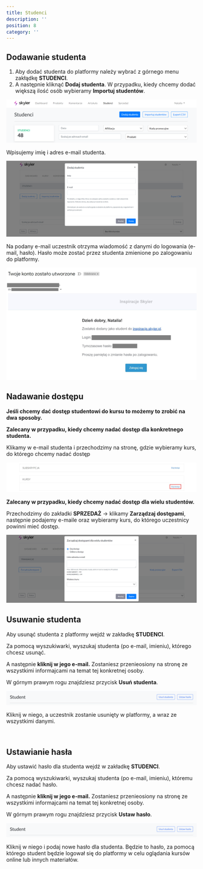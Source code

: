 ```yaml
---
title: Studenci
description: ''
position: 8
category: ''
---
```


## Dodawanie studenta

1. Aby dodać studenta do platformy należy wybrać z górnego menu zakłądkę **STUDENCI**.
2. A następnie kliknąć **Dodaj studenta**. W przypadku, kiedy chcemy dodać większą ilość osób wybieramy **Importuj studentów**. 

<img src="/img/screen-dodawanie-studentow.png" alt=""/>

Wpisujemy imię i adres e-mail studenta.

<img src="/img/screen-formularz-dodania.png" alt=""/>

Na podany e-mail uczestnik otrzyma wiadomość z danymi do logowania (e-mail, hasło). Hasło może zostać przez studenta zmienione po zalogowaniu do platformy. 

<img src="/img/screen-mail.jpg" alt=""/>

<br>

## Nadawanie dostępu

**Jeśli chcemy dać dostęp studentowi do kursu to możemy to zrobić na dwa sposoby.**

**Zalecany w przypadku, kiedy chcemy nadać dostęp dla konkretnego studenta.** 

Klikamy w e-mail studenta i przechodzimy na stronę, gdzie wybieramy kurs, do którego chcemy nadać dostęp

<img src="/img/screen-dostep-kurs.jpg" alt=""/>

**Zalecany w przypadku, kiedy chcemy nadać dostęp dla wielu studentów.**

Przechodzimy do zakładki **SPRZEDAŻ** -> klikamy **Zarządzaj dostępami**, następnie podajemy e-maile oraz wybieramy kurs, do którego uczestnicy powinni mieć dostęp. 

<img src="/img/screen-dostep-kurs-wiele.png" alt=""/>

<br>

## Usuwanie studenta

Aby usunąć studenta z platformy wejdź w zakładkę **STUDENCI**.

Za pomocą wyszukiwarki, wyszukaj studenta (po e-mail, imieniu), którego chcesz usunąć.

A następnie **kliknij w jego e-mail.** Zostaniesz przenieosiony na stronę ze wszystkimi informajcami na temat tej konkretnej osoby.

W górnym prawym rogu znajdziesz przycisk **Usuń studenta**. 

<img src="/img/screen-usuwanie.png" alt=""/>

Kliknij w niego, a uczestnik zostanie usunięty w platformy, a wraz ze wszystkimi danymi.

<br>

## Ustawianie hasła

Aby ustawić hasło dla studenta wejdź w zakładkę **STUDENCI**.

Za pomocą wyszukiwarki, wyszukaj studenta (po e-mail, imieniu), któremu chcesz nadać hasło.

A następnie **kliknij w jego e-mail.** Zostaniesz przenieosiony na stronę ze wszystkimi informajcami na temat tej konkretnej osoby.

W górnym prawym rogu znajdziesz przycisk **Ustaw hasło**. 

<img src="/img/screen-usuwanie.png" alt=""/>

Kliknij w niego i podaj nowe hasło dla studenta. Będzie to hasło, za pomocą którego student będzie logował się do platformy w celu oglądania kursów online lub innych materiałów.

